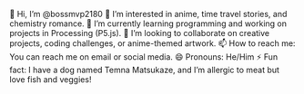 👋 Hi, I’m @bossmvp2180
👀 I’m interested in anime, time travel stories, and chemistry romance.
🌱 I’m currently learning programming and working on projects in Processing (P5.js).
💞️ I’m looking to collaborate on creative projects, coding challenges, or anime-themed artwork.
📫 How to reach me: You can reach me on email or social media.
😄 Pronouns: He/Him
⚡ Fun fact: I have a dog named Temna Matsukaze, and I’m allergic to meat but love fish and veggies!

<!---
bossmvp2180/bossmvp2180 is a ✨ special ✨ repository because its `README.md` (this file) appears on your GitHub profile.
You can click the Preview link to take a look at your changes.
--->
